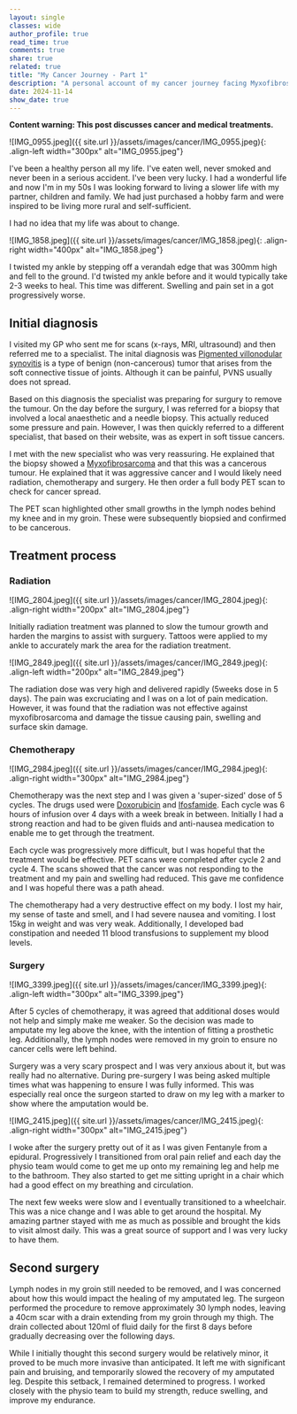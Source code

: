 ```yaml
---
layout: single
classes: wide
author_profile: true
read_time: true
comments: true
share: true
related: true
title: "My Cancer Journey - Part 1"
description: "A personal account of my cancer journey facing Myxofibrosarcoma"
date: 2024-11-14
show_date: true
---
```


**Content warning: This post discusses cancer and medical treatments.**

![IMG_0955.jpeg]({{ site.url }}/assets/images/cancer/IMG_0955.jpeg){: .align-left width="300px" alt="IMG_0955.jpeg"}

I've been a healthy person all my life. I've eaten well, never smoked and never been in a serious accident. I've been very lucky. I had a wonderful life and now I'm in my 50s I was looking forward to living a slower life with my partner, children and family. We had just purchased a hobby farm and were inspired to be living more rural and self-sufficient.

I had no idea that my life was about to change.

![IMG_1858.jpeg]({{ site.url }}/assets/images/cancer/IMG_1858.jpeg){: .align-right width="400px" alt="IMG_1858.jpeg"}

I twisted my ankle by stepping off a verandah edge that was 300mm high and fell to the ground. I'd twisted my ankle before and it would typically take 2-3 weeks to heal. This time was different. Swelling and pain set in a got progressively worse.

## Initial diagnosis
I visited my GP who sent me for scans (x-rays, MRI, ultrasound) and then referred me to a specialist. The inital diagnosis was [Pigmented villonodular synovitis](https://www.webmd.com/pain-management/knee-pain/what-is-pvns-pigmented-villonodular-synovitis) is a type of benign (non-cancerous) tumor that arises from the soft connective tissue of joints. Although it can be painful, PVNS usually does not spread.

Based on this diagnosis the specialist was preparing for surgury to remove the tumour. On the day before the surgury, I was referred for a biopsy that involved a local anaesthetic and a needle biopsy. This actually reduced some pressure and pain. However, I was then quickly referred to a different specialist, that based on their website, was as expert in soft tissue cancers.

I met with the new specialist who was very reassuring. He explained that the biopsy showed a [Myxofibrosarcoma](https://my.clevelandclinic.org/health/diseases/22563-myxofibrosarcoma) and that this was a cancerous tumour. He explained that it was aggressive cancer and I would likely need radiation, chemotherapy and surgery. He then order a full body PET scan to check for cancer spread.

The PET scan highlighted other small growths in the lymph nodes behind my knee and in my groin. These were subsequently biopsied and confirmed to be cancerous.


## Treatment process
### Radiation
![IMG_2804.jpeg]({{ site.url }}/assets/images/cancer/IMG_2804.jpeg){: .align-right width="200px" alt="IMG_2804.jpeg"}

Initially radiation treatment was planned to slow the tumour growth and harden the margins to assist with surguery. Tattoos were applied to my ankle to accurately mark the area for the radiation treatment.

![IMG_2849.jpeg]({{ site.url }}/assets/images/cancer/IMG_2849.jpeg){: .align-left width="200px" alt="IMG_2849.jpeg"}

The radiation dose was very high and delivered rapidly (5weeks dose in 5 days). The pain was excruciating and I was on a lot of pain medication.
However, it was found that the radiation was not effective against myxofibrosarcoma and damage the tissue causing pain, swelling and surface skin damage.

### Chemotherapy

![IMG_2984.jpeg]({{ site.url }}/assets/images/cancer/IMG_2984.jpeg){: .align-right width="300px" alt="IMG_2984.jpeg"}

Chemotherapy was the next step and I was given a 'super-sized' dose of 5 cycles. The drugs used were [Doxorubicin](https://en.wikipedia.org/wiki/Doxorubicin) and [Ifosfamide](https://en.wikipedia.org/wiki/Ifosfamide). Each cycle was 6 hours of infusion over 4 days with a week break in between. Initially I had a strong reaction and had to be given fluids and anti-nausea medication to enable me to get through the treatment.

Each cycle was progressively more difficult, but I was hopeful that the treatment would be effective. PET scans were completed after cycle 2 and cycle 4. The scans showed that the cancer was not responding to the treatment and my pain and swelling had reduced. This gave me confidence and I was hopeful there was a path ahead.

The chemotherapy had a very destructive effect on my body. I lost my hair, my sense of taste and smell, and I had severe nausea and vomiting. I lost 15kg in weight and was very weak. Additionally, I developed bad constipation and needed 11 blood transfusions to supplement my blood levels.

### Surgery
![IMG_3399.jpeg]({{ site.url }}/assets/images/cancer/IMG_3399.jpeg){: .align-left width="300px" alt="IMG_3399.jpeg"}

After 5 cycles of chemotherapy, it was agreed that additional doses would not help and simply make me weaker. So the decision was made to amputate my leg above the knee, with the intention of fitting a prosthetic leg. Additionally, the lymph nodes were removed in my groin to ensure no cancer cells were left behind.

Surgery was a very scary prospect and I was very anxious about it, but was really had no alternative. During pre-surgery I was being asked multiple times what was happening to ensure I was fully informed. This was especially real once the surgeon started to draw on my leg with a marker to show where the amputation would be.

![IMG_2415.jpeg]({{ site.url }}/assets/images/cancer/IMG_2415.jpeg){: .align-right width="300px" alt="IMG_2415.jpeg"}

I woke after the surgery pretty out of it as I was given Fentanyle from a epidural. Progressively I transitioned from oral pain relief and each day the physio team would come to get me up onto my remaining leg and help me to the bathroom. They also started to get me sitting upright in a chair which had a good effect on my breathing and circulation.

The next few weeks were slow and I eventually transitioned to a wheelchair. This was a nice change and I was able to get around the hospital. My amazing partner stayed with me as much as possible and brought the kids to visit almost daily. This was a great source of support and I was very lucky to have them.

## Second surgery

Lymph nodes in my groin still needed to be removed, and I was concerned about how this would impact the healing of my amputated leg. The surgeon performed the procedure to remove approximately 30 lymph nodes, leaving a 40cm scar with a drain extending from my groin through my thigh. The drain collected about 120ml of fluid daily for the first 8 days before gradually decreasing over the following days.

While I initially thought this second surgery would be relatively minor, it proved to be much more invasive than anticipated. It left me with significant pain and bruising, and temporarily slowed the recovery of my amputated leg. Despite this setback, I remained determined to progress. I worked closely with the physio team to build my strength, reduce swelling, and improve my endurance.
